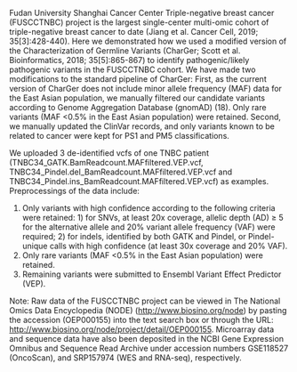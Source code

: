 Fudan University Shanghai Cancer Center Triple-negative breast cancer (FUSCCTNBC) project is the largest single-center multi-omic cohort of triple-negative breast cancer to date (Jiang et al. Cancer Cell, 2019; 35[3]:428-440). Here we demonstrated how we used a modified version of the Characterization of Germline Variants (CharGer; Scott et al. Bioinformatics, 2018; 35[5]:865-867) to identify pathogenic/likely pathogenic variants in the FUSCCTNBC cohort. We have made two modifications to the standard pipeline of CharGer: First, as the current version of CharGer does not include minor allele frequency (MAF) data for the East Asian population, we manually filtered our candidate variants according to Genome Aggregation Database (gnomAD) (18). Only rare variants (MAF <0.5% in the East Asian population) were retained. Second, we manually updated the ClinVar records, and only variants known to be related to cancer were kept for PS1 and PM5 classifications.

We uploaded 3 de-identified vcfs of one TNBC patient (TNBC34_GATK.BamReadcount.MAFfiltered.VEP.vcf, TNBC34_Pindel.del_BamReadcount.MAFfiltered.VEP.vcf and TNBC34_Pindel.ins_BamReadcount.MAFfiltered.VEP.vcf) as examples. Preprocessings of the data include: 
1. Only variants with high confidence according to the following criteria were retained: 1) for SNVs, at least 20x coverage, allelic depth (AD) ≥ 5 for the alternative allele and 20% variant allele frequency (VAF) were required; 2) for indels, identified by both GATK and Pindel, or Pindel-unique calls with high confidence (at least 30x coverage and 20% VAF).
2. Only rare variants (MAF <0.5% in the East Asian population) were retained.
3. Remaining variants were submitted to Ensembl Variant Effect Predictor (VEP).

Note: Raw data of the FUSCCTNBC project can be viewed in The National Omics Data Encyclopedia (NODE) (http://www.biosino.org/node) by pasting the accession (OEP000155) into the text search box or through the URL: http://www.biosino.org/node/project/detail/OEP000155. Microarray data and sequence data have also been deposited in the NCBI Gene Expression Omnibus and Sequence Read Archive under accession numbers GSE118527 (OncoScan), and SRP157974 (WES and RNA-seq), respectively.
